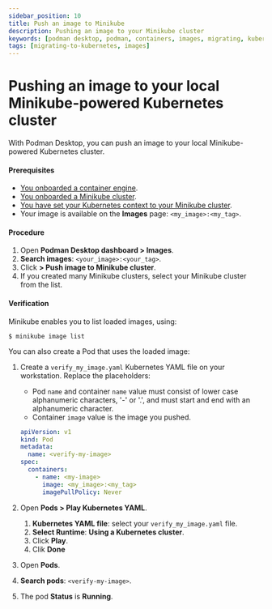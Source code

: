 ```yaml
---
sidebar_position: 10
title: Push an image to Minikube
description: Pushing an image to your Minikube cluster
keywords: [podman desktop, podman, containers, images, migrating, kubernetes]
tags: [migrating-to-kubernetes, images]
---
```


# Pushing an image to your local Minikube-powered Kubernetes cluster

With Podman Desktop, you can push an image to your local Minikube-powered Kubernetes cluster.

#### Prerequisites

- [You onboarded a container engine](/docs/containers).
- [You onboarded a Minikube cluster](/docs/minikube).
- [You have set your Kubernetes context to your Minikube cluster](/docs/minikube/working-with-your-local-minikube-cluster).
- Your image is available on the **Images** page: `<my_image>:<my_tag>`.

#### Procedure

1. Open **Podman Desktop dashboard > <Icon icon="fa-solid fa-cloud" size="lg" /> Images**.
1. **<Icon icon="fa-solid fa-search" size="lg" /> Search images**: `<your_image>:<your_tag>`.
1. Click **<Icon icon="fa-solid fa-ellipsis-v" size="lg" /> > <Icon icon="fa-solid fa-ellipsis-v" size="lg" /> Push image to Minikube cluster**.
1. If you created many Minikube clusters, select your Minikube cluster from the list.

#### Verification

Minikube enables you to list loaded images, using:

```command
$ minikube image list
```

You can also create a Pod that uses the loaded image:

1. Create a `verify_my_image.yaml` Kubernetes YAML file on your workstation.
   Replace the placeholders:

   - Pod `name` and container `name` value must consist of lower case alphanumeric characters, '-' or '.', and must start and end with an alphanumeric character.
   - Container `image` value is the image you pushed.

   ```yaml
   apiVersion: v1
   kind: Pod
   metadata:
     name: <verify-my-image>
   spec:
     containers:
       - name: <my-image>
         image: <my_image>:<my_tag>
         imagePullPolicy: Never
   ```

1. Open **<Icon icon="fa-solid fa-cubes" size="lg" /> Pods > Play Kubernetes YAML**.
   1. **Kubernetes YAML file**: select your `verify_my_image.yaml` file.
   1. **Select Runtime**: **Using a Kubernetes cluster**.
   1. Click **Play**.
   1. Clik **Done**
1. Open **<Icon icon="fa-solid fa-cubes" size="lg" /> Pods**.
1. **<Icon icon="fa-solid fa-search" size="lg" /> Search pods**: `<verify-my-image>`.
1. The pod **Status** is **Running**.

